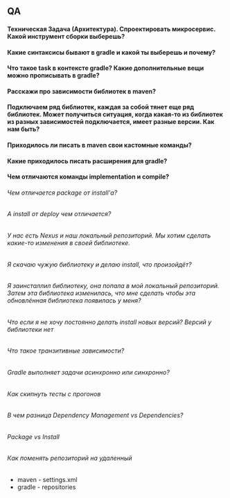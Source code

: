## QA

#### Техническая Задача (Архитектура). Спроектировать микросервис. Какой инструмент сборки выберешь?

#### Какие синтаксисы бывают в gradle и какой ты выберешь и почему?

#### Что такое task в контексте gradle? Какие дополнительные вещи можно прописывать в gradle?

#### Расскажи про зависимости библиотек в maven?

#### Подключаем ряд библиотек, каждая за собой тянет еще ряд библиотек. Может получиться ситуация, когда какая-то из библиотек из разных зависимостей подключается, имеет разные версии. Как нам быть?

#### Приходилось ли писать в maven свои кастомные команды?

#### Какие приходилось писать расширения для gradle?

#### Чем отличаются команды implementation и compile?

###### Чем отличается package от install'а?
###### А install от deploy чем отличается?
###### У нас есть Nexus и наш локальный репозиторий. Мы хотим сделать какие-то изменения в своей библиотеке.
###### Я скачаю чужую библиотеку и делаю install, что произойдёт?
###### Я заинсталлил библиотеку, она попала в мой локальный репозиторий. Затем эта библиотека изменилась, что мне сделать чтобы эта обновлённая библиотека появилась у меня?
###### Что если я не хочу постоянно делать install новых версий? Версий у библиотеки нет

###### Что такое транзитивные зависимости?

###### Gradle выполняет задачи асинхронно или синхронно?

###### Как скипнуть тесты с прогонов

###### В чем разница Dependency Management vs Dependencies?

###### Package vs Install

###### Как поменять репозиторий на удаленный

- maven - settings.xml
- gradle - repositories